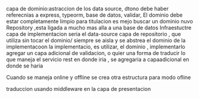 capa de dominio:astraccion de los data source, dtono debe haber referecnias a express, typeorm, base de datos, validar, 
El dominio debe estar completamente limpio
para titulacion es mejo buscar un dominio nuvo
Repository ,esta ligada a mucho mas alla a una base de datos
Infraestuctre
capa de implementacion seria el data-source
capa de repositorio , que utiliza 
sin tocar el dominio/
siempre se aisla y se abstrea el dominio de la implementacoon
la implementacio, es utilizar, el dominio , implementarlo
agregar un capa adicional de validacion, o quier una forma de traducir lo que maneja el servicio rest en donde iria , se agregaria a capaadicional en donde se haria

Cuando se maneja online y offline se crea otra estructura para modo ofline


traduccion usando middleware en la capa de presentacion

